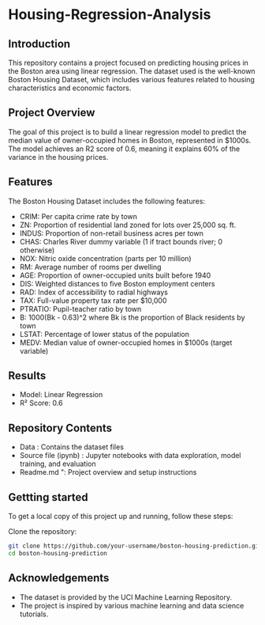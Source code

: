 # Housing-Regression-Analysis

## Introduction
 This repository contains a project focused on predicting housing prices in the Boston area using linear regression. The dataset used is the well-known Boston Housing Dataset, which includes various features related to housing characteristics and economic factors.

## Project Overview 
 The goal of this project is to build a linear regression model to predict the median value of owner-occupied homes in Boston, represented in $1000s. The model achieves an R2 score of 0.6, meaning it explains 60% of the variance in the housing prices.

## Features
 The Boston Housing Dataset includes the following features:

 * CRIM: Per capita crime rate by town
 * ZN: Proportion of residential land zoned for lots over 25,000 sq. ft.
 * INDUS: Proportion of non-retail business acres per town
 * CHAS: Charles River dummy variable (1 if tract bounds river; 0 otherwise)
 * NOX: Nitric oxide concentration (parts per 10 million)
 * RM: Average number of rooms per dwelling
 * AGE: Proportion of owner-occupied units built before 1940
 * DIS: Weighted distances to five Boston employment centers
 * RAD: Index of accessibility to radial highways
 * TAX: Full-value property tax rate per $10,000
 * PTRATIO: Pupil-teacher ratio by town
 * B: 1000(Bk - 0.63)^2 where Bk is the proportion of Black residents by town
 * LSTAT: Percentage of lower status of the population
 * MEDV: Median value of owner-occupied homes in $1000s (target variable)

## Results
 * Model: Linear Regression
 * R² Score: 0.6

 
## Repository Contents 
 * Data : Contains the dataset files
 * Source file (ipynb) : Jupyter notebooks with data exploration, model training, and evaluation
 * Readme.md ": Project overview and setup instructions

## Gettting started 
 To get a local copy of this project up and running, follow these steps:

 Clone the repository:

 ```bash
 git clone https://github.com/your-username/boston-housing-prediction.git
 cd boston-housing-prediction

 ```


## Acknowledgements
 * The dataset is provided by the UCI Machine Learning Repository.
 * The project is inspired by various machine learning and data science tutorials.


